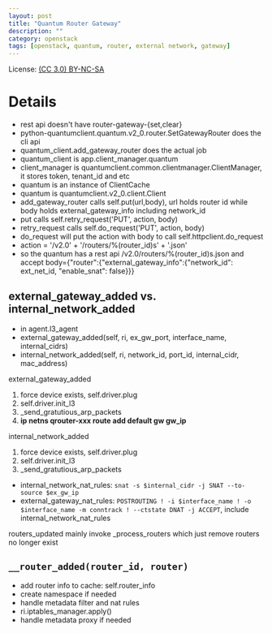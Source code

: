 ```yaml
---
layout: post
title: "Quantum Router Gateway"
description: ""
category: openstack
tags: [openstack, quantum, router, external network, gateway]
---
```


License: [(CC 3.0) BY-NC-SA](http://creativecommons.org/licenses/by-nc-sa/3.0/)

# Details

* rest api doesn't have router-gateway-{set,clear}
* python-quantumclient.quantum.v2_0.router.SetGatewayRouter does the cli api
* quantum_client.add_gateway_router does the actual job
* quantum_client is app.client_manager.quantum
* client_manager is quantumclient.common.clientmanager.ClientManager, it stores token, tenant_id and etc
* quantum is an instance of ClientCache
* quantum is quantumclient.v2_0.client.Client
* add_gateway_router calls self.put(url,body), url holds router id while body holds external_gateway_info including network_id
* put calls self.retry_request('PUT', action, body)
* retry_request calls self.do_request('PUT', action, body)
* do_request will put the action with body to call self.httpclient.do_request
* action = '/v2.0' + '/routers/%(router_id)s' + '.json'
* so the quantum has a rest api /v2.0/routers/%(router_id)s.json and accept body={"router":{"external_gateway_info":{"network_id": ext_net_id, "enable_snat": false}}}

## external_gateway_added vs. internal_network_added

* in agent.l3_agent
* external_gateway_added(self, ri, ex_gw_port, interface_name, internal_cidrs)
* internal_network_added(self, ri, network_id, port_id, internal_cidr, mac_address)

external_gateway_added

1. force device exists, self.driver.plug
1. self.driver.init_l3
1. _send_gratutious_arp_packets
1. **ip netns qrouter-xxx route add default gw gw_ip**

internal_network_added

1. force device exists, self.driver.plug
1. self.driver.init_l3
1. _send_gratutious_arp_packets

* internal_network_nat_rules: `snat -s $internal_cidr -j SNAT --to-source $ex_gw_ip`
* external_gateway_nat_rules: `POSTROUTING ! -i $interface_name ! -o $interface_name -m conntrack ! --ctstate DNAT -j ACCEPT`, include internal_network_nat_rules

routers_updated mainly invoke \_process_routers which just remove routers no longer exist

## `__router_added(router_id, router)`

* add router info to cache: self.router\_info
* create namespace if needed
* handle metadata filter and nat rules
* ri.iptables_manager.apply()
* handle metadata proxy if needed
